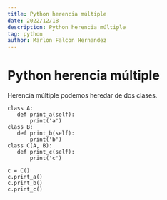 ```yaml
---
title: Python herencia múltiple
date: 2022/12/18
description: Python herencia múltiple
tag: python
author: Marlon Falcon Hernandez
---
```


# Python herencia múltiple

Herencia múltiple podemos heredar de dos clases.
```
class A:
   def print_a(self):
       print('a')
class B:
   def print_b(self):
       print('b')
class C(A, B):
   def print_c(self):
       print('c')
 
c = C()
c.print_a()
c.print_b()
c.print_c()
```